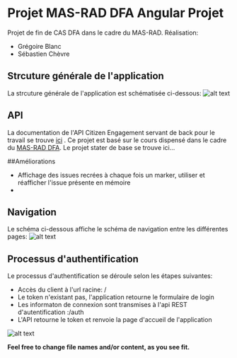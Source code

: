 # Projet MAS-RAD DFA Angular Projet

Projet de fin de CAS DFA dans le cadre du MAS-RAD.
Réalisation:
* Grégoire Blanc
* Sébastien Chèvre

## Strcuture générale de l'application
La strcuture générale de l'application est schématisée ci-dessous:
![alt text](https://www.lucidchart.com/publicSegments/view/bf89edad-1845-4da2-a514-6ec719cd9437/image.png)

## API
La documentation de l'API Citizen Engagement servant de back pour le travail se trouve [ici][citizenAPI] .
Ce projet est basé sur le cours dispensé dans le cadre du [MAS-RAD DFA][masrad].
Le projet stater de base se trouve ici...

##Améliorations
* Affichage des issues recrées à chaque fois un marker, utiliser et réafficher l'issue présente en mémoire
* 


## Navigation
Le schéma ci-dessous affiche le schéma de navigation entre les différentes pages:
![alt text](https://www.lucidchart.com/publicSegments/view/9da34466-0498-4301-9069-7fe9c403b53c/image.png)

## Processus d'authentification
Le processus d'authentification se déroule selon les étapes suivantes:
* Accès du client à l'url racine: /
* Le token n'existant pas, l'application retourne le formulaire de login
* Les informaton de connexion sont transmises à l'api REST d'autentification :/auth
* L'API retourne le token et renvoie la page d'accueil de l'application

![alt text](https://www.lucidchart.com/publicSegments/view/1200f078-7542-4752-a0f0-033b7db5be4b/image.png)


**Feel free to change file names and/or content, as you see fit.**

[masrad]: https://github.com/MediaComem/comem-masrad-dfa
[citizenAPI]: https://mediacomem.github.io/comem-citizen-engagement-api/
